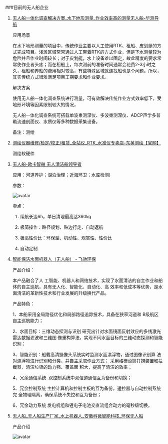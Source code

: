 ###目前的无人船企业

1. [无人船一体化调查解决方案_水下地形测量_作业效率高的测量无人船-华测导航](http://www.huace.cn/about/zhuanti1/13)
   
   应用场景
   
   在水下地形测量的项目中，传统作业主要以人工使用RTK、租船、皮划艇的方式完成项目。浅滩区域常常通过人工带着RTK的方式作业，但是下水测量较为危险并且作业时间较长；对于皮划艇，水上设备难以固定，故此精度的要求常常使作业者头疼；而在租船上，每次测前的准备时间通常会花费2-3小时之久，租船和养船的费用相对较高，有些特殊区域就连找船也是个问题。所以，其实传统方式很难满足项目工期要求和作业要求。
   
   解决方案
   
   使用无人船一体化调查系统进行测量，可有效解决传统作业方式效率低下，受地形环境等因素限制较大的情况，
   
   无人船一体化调查系统可搭载单波束测深仪、多波束测深仪、ADCP声学多普勒流速剖面仪、水质仪等多种数据采集设备。
   
   备注：测绘

2. [测绘仪器维修/检定/校正/租赁_全站仪_RTK_水准仪专卖店-东英测绘【官网】](https://www.dy-ch.com/)
   
   测绘软硬件

3. [无人船-欧卡智舶 无人清洁船领导者](http://www.orca-tech.cn/)
   
   应用：河道养护；湖泊治理；近海环卫；水库检测)
   
   参数：
   
   ![avatar](http://www.orca-tech.cn/image/introduction/smurf20/2.jpg)
   
   卖点：
   
   1. 续航长达6h，单日清理最高达360kg
   
   2. 极简操作：路径规划、贴边行走、自动返航
   
   3. 极高性价比：环保型、机动性、观赏性、性价比
   
   4. 自动定制

4. [智能保洁水面机器人（无人船） - 飞驰环保](http://sem.fcqjc.com/product/wurenchuan/84.html)
   
   产品介绍：
   
   本产品融合了人 工智能、机器人和网络技术，实现了水面清洁的自主作业和船体的自主巡航，具有无人化、智能化、自动化、高 效率和低成本等优势，是水面清洁的革新性技术和行业发展的升级换代产品。
   
   产品特色：
   
   1、本船采用全局路径优化和局部路径追踪技术，具备在狭窄河道和 B级航区自主巡航能力；
   
   2、水面目标：三维动态探测与识别 研究出针对水面镜面反射效应的多线激光雷达数据滤波和三维图 像重构算法，实现不同水面目标的三维动态探测和智能识别；
   
   3、智能识别：船载高清摄像头系统实时监测水面漂浮物，通过图像识别算 法对漂浮物进行识别和分类，并自主采取作业方式； 采用格栅滚筒打捞装置和拦截器，清洁垃圾的动力强、覆盖面 积大，提高了清洁的效率；
   
   4、冗余通信系统  双控制系统中双信道通信互为备份和切换；
   
   5、冗余控制系统 主控计算机和控制主板的互为备份，遥控器与自动控制系统完 全物理隔离，确保系统不失控和互为备份；
   
   6、冗余动力系统 发电机组和锂电子电池交直流组合动力的毫秒级切换。

5. [无人船_无人船生产厂家_水上机器人_安徽科微智能科技_环保无人船](http://www.cowis.cn/)
   
   产品介绍
   
   ![avatar](http://cowis.cn/upload/image/20200924/20200924154120482048.jpg)


